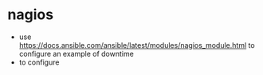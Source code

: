 #  nagios
- use https://docs.ansible.com/ansible/latest/modules/nagios_module.html to configure an example of downtime
- to configure